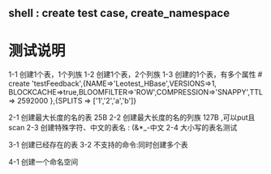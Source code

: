 ## shell : create  test case, create_namespace 
# 测试说明

1-1	创建1个表，1个列族
1-2 创建1个表，2个列族
1-3 创建的1个表，有多个属性
		# create 'testFeedback',{NAME=>'Leotest_HBase',VERSIONS=>1, BLOCKCACHE=>true,BLOOMFILTER=>'ROW',COMPRESSION=>'SNAPPY',TTL => 2592000 },{SPLITS => ['1','2','a','b']} 

2-1 创建最大长度的名的表 25B
2-2 创建最大长度的名的列族 127B ,可以put且scan
2-3 创建特殊字符、中文的表名  : (&*_-中文
2-4 大小写的表名测试

3-1 创建已经存在的表
3-2 不支持的命令:同时创建多个表

4-1 创建一个命名空间

